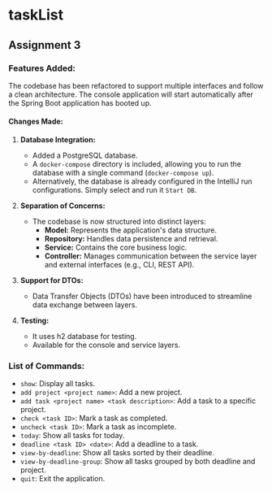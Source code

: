 # taskList

## Assignment 3

### Features Added:

The codebase has been refactored to support multiple interfaces and follow a clean architecture.
The console application will start automatically after the Spring Boot application has booted up.

#### Changes Made:

1. **Database Integration:**

   - Added a PostgreSQL database.
   - A `docker-compose` directory is included, allowing you to run the database with a single command (`docker-compose up`).
   - Alternatively, the database is already configured in the IntelliJ run configurations. Simply select and run it `Start DB`.

2. **Separation of Concerns:**

   - The codebase is now structured into distinct layers:
     - **Model:** Represents the application's data structure.
     - **Repository:** Handles data persistence and retrieval.
     - **Service:** Contains the core business logic.
     - **Controller:** Manages communication between the service layer and external interfaces (e.g., CLI, REST API).

3. **Support for DTOs:**
   - Data Transfer Objects (DTOs) have been introduced to streamline data exchange between layers.

4. **Testing:**
   - It uses h2 database for testing.
   - Available for the console and service layers.
### List of Commands:
- `show`: Display all tasks.
- `add project <project name>`: Add a new project.
- `add task <project name> <task description>`: Add a task to a specific project.
- `check <task ID>`: Mark a task as completed.
- `uncheck <task ID>`: Mark a task as incomplete.
- `today`: Show all tasks for today.
- `deadline <task ID> <date>`: Add a deadline to a task.
- `view-by-deadline`: Show all tasks sorted by their deadline.
- `view-by-deadline-group`: Show all tasks grouped by both deadline and project.
- `quit`: Exit the application.


